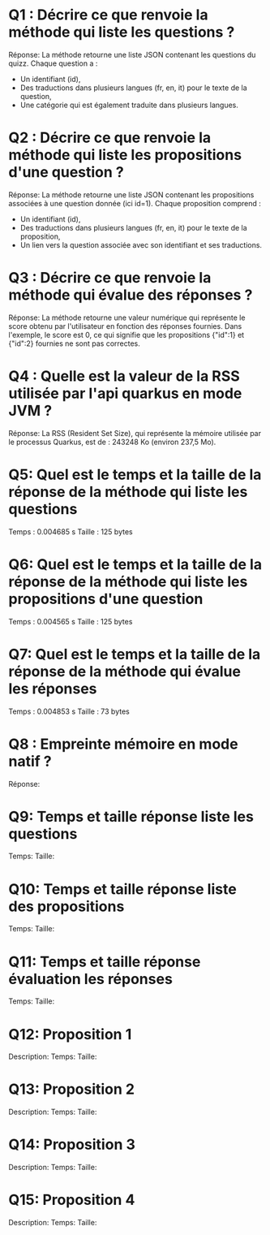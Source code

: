 # Q1 : Décrire ce que renvoie la méthode qui liste les questions ?
Réponse:
La méthode retourne une liste JSON contenant les questions du quizz. Chaque question a :

- Un identifiant (id),
- Des traductions dans plusieurs langues (fr, en, it) pour le texte de la question,
- Une catégorie qui est également traduite dans plusieurs langues.

# Q2 : Décrire ce que renvoie la méthode qui liste les propositions d'une question ?
Réponse:
La méthode retourne une liste JSON contenant les propositions associées à une question donnée (ici id=1). Chaque proposition comprend :

- Un identifiant (id),
- Des traductions dans plusieurs langues (fr, en, it) pour le texte de la proposition,
- Un lien vers la question associée avec son identifiant et ses traductions.

# Q3 : Décrire ce que renvoie la méthode qui évalue des réponses ?
Réponse:
La méthode retourne une valeur numérique qui représente le score obtenu par l'utilisateur en fonction des réponses fournies.
Dans l'exemple, le score est 0, ce qui signifie que les propositions {"id":1} et {"id":2} fournies ne sont pas correctes.

# Q4 : Quelle est la valeur de la RSS utilisée par l'api quarkus en mode JVM ?
Réponse:
La RSS (Resident Set Size), qui représente la mémoire utilisée par le processus Quarkus, est de :
243248 Ko (environ 237,5 Mo).
# Q5: Quel est le temps et la taille de la réponse  de la méthode qui liste les questions
Temps : 0.004685 s
Taille : 125 bytes

# Q6: Quel est le temps et la taille de la réponse  de la méthode qui liste les propositions d'une question
Temps : 0.004565 s
Taille : 125 bytes

# Q7: Quel est le temps et la taille de la réponse  de la méthode qui évalue les réponses
Temps : 0.004853 s
Taille : 73 bytes

# Q8 : Empreinte mémoire en mode natif ?
Réponse:

# Q9: Temps et  taille  réponse   liste les questions
Temps:
Taille:

# Q10: Temps et  taille  réponse  liste des propositions
Temps:
Taille:

# Q11: Temps et  taille  réponse  évaluation les réponses
Temps:
Taille:

# Q12:  Proposition 1
Description:
Temps:
Taille:

# Q13:  Proposition 2
Description:
Temps:
Taille:

# Q14:  Proposition 3
Description:
Temps:
Taille:

# Q15:  Proposition 4
Description:
Temps:
Taille: